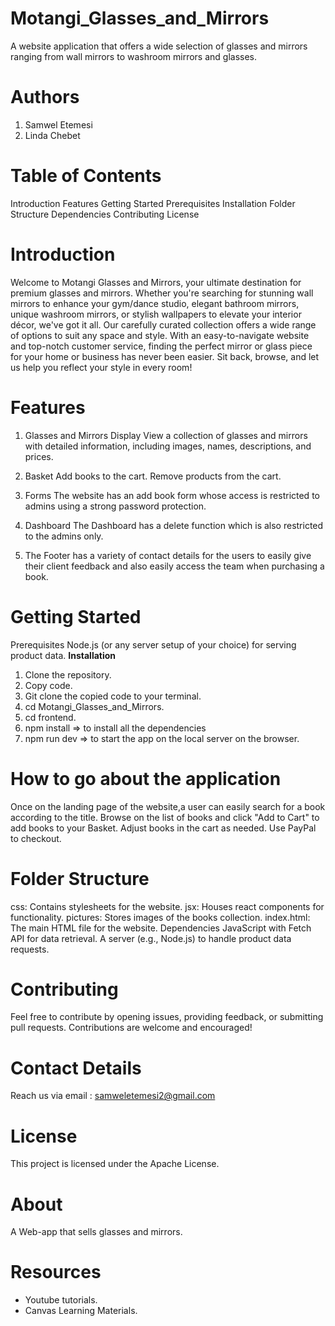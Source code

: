 # Motangi_Glasses_and_Mirrors
A website application that offers a wide selection of glasses and mirrors ranging from wall mirrors to washroom mirrors and glasses.

# Authors
<ol>
<li>Samwel Etemesi</li>
<li>Linda Chebet</li>
</ol>

# Table of Contents
Introduction Features 
Getting Started 
Prerequisites 
Installation 
Folder Structure 
Dependencies 
Contributing License

# Introduction
Welcome to Motangi Glasses and Mirrors, your ultimate destination for premium glasses and mirrors. Whether you're searching for stunning wall mirrors to enhance your gym/dance studio, elegant bathroom mirrors, unique washroom mirrors, or stylish wallpapers to elevate your interior décor, we've got it all. Our carefully curated collection offers a wide range of options to suit any space and style. With an easy-to-navigate website and top-notch customer service, finding the perfect mirror or glass piece for your home or business has never been easier. Sit back, browse, and let us help you reflect your style in every room!
# Features
1. Glasses and Mirrors Display
View a collection of glasses and mirrors with detailed information, including images, names, descriptions, and prices.

2. Basket
Add books to the cart. 
Remove products from the cart.

3. Forms
The website has an add book form whose access is restricted to admins using a strong password protection.

4. Dashboard
The Dashboard has a delete function which is also restricted to the admins only.

5. The Footer has a variety of contact details for the users to easily give their client feedback and also easily access the team when purchasing a book.


# Getting Started
Prerequisites Node.js (or any server setup of your choice) for serving product data. 
<b>Installation </b>
<ol>
    <li>Clone the repository. </li>   
    <li>Copy code. </li>   
    <li>Git clone the copied code to your terminal. </li>   
    <li>cd Motangi_Glasses_and_Mirrors. </li>   
    <li>cd frontend. </li> 
    <li>npm install => to install all the dependencies </li>
    <li>npm run dev => to start the app on the local server on the browser. </li> 
</ol>

# How to go about the application
Once on the landing page of the website,a user can easily search for a book according to the title.
Browse on the list of books and click "Add to Cart" to add books to your Basket. 
Adjust books in the cart as needed. 
Use PayPal to checkout.

# Folder Structure
css: Contains stylesheets for the website. 
jsx: Houses react components for functionality. pictures: Stores images of the books collection. 
index.html: The main HTML file for the website. 
Dependencies JavaScript with Fetch API for data retrieval. 
A server (e.g., Node.js) to handle product data requests. 
# Contributing 
Feel free to contribute by opening issues, providing feedback, or submitting pull requests. 
Contributions are welcome and encouraged!

# Contact Details
Reach us via email : samweletemesi2@gmail.com

# License
This project is licensed under the Apache License.

# About
A Web-app that sells glasses and mirrors.

# Resources
<ul> 
    <li>Youtube tutorials. </li>
    <li>Canvas Learning Materials.</li>
</ul>


